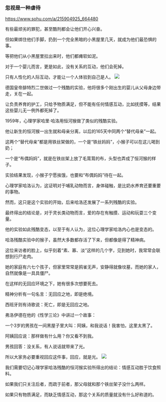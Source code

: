### 忽视是一种虐待
https://www.sohu.com/a/215904925_664480

有些最顽劣的罪犯，甚至酷刑都会让他们开心兴奋。

但如果绑住他们手脚，扔到一个完全黑暗的小黑屋里几天，就成为他们最恐惧的事。

等把他们从小黑屋里拉出来时，他们都瘫软如泥。

对于一个婴儿而言，更是如此，没有关系的互动，他们会死掉。

只有人性化的人际互动，才能让一个人体验到自己是人。
<img src="http://5b0988e595225.cdn.sohucs.com/images/20180111/6f3644e4c89c492b8532e24d07d44358.gif">

德国皇帝腓特烈二世做过一个残酷的实验，他将很多个刚出生的婴儿从父母身边带走，关在一起。

让负责养育的护工，只给予物质满足，但不能有任何情感互动，比如抚摸等，结果这些婴儿无一例外都死掉了。

1959年，心理学家哈里·哈洛用恒河猴做了类似的残酷实验。

他让新生的恒河猴一出生就和母亲分离，以后的165天中同两个“替代母亲”一起。

这两个“替代母亲”都是用铁丝架做的，一个是“铁丝妈妈”，小猴子可以在这儿喝到奶；

一个是“布偶妈妈”，就是在铁丝架上放了毛茸茸的布，头型也弄成了恒河猴的样子。

实验结果发现，小猴子宁愿挨饿，也要和“布偶妈妈”待在一起。

心理学家哈洛认为，这证明对于哺乳动物而言，身体碰触，是比奶水养育还要重要的事物。

然而，这只是这个实验的开始，后来哈洛还发展了一系列残酷的实验。

最终得出的结论是，对于灵长类动物而言，爱的存在有触摸、运动和玩耍三个变量。

他的实验如此残酷变态，以至于有人认为，这位心理学家哈洛内心也是变态的。

哈洛残酷实验中的猴子，虽然大多数都存活了下来，但都像是得了精神病。

这位来访者的脸上，似乎刻着“素、寡、淡”这样的几个字，见到她时，我常常会联想到行尸走肉。

她的家庭有六七个孩子，但家里常常是鸦雀无声，安静得就像坟墓，而她的家人，自然就像是一具具僵尸。

在这样的无回应环境之下，她有很多次想要死去。

精神分析有一句名言：无回应之地，即是绝境。

西班牙则有诗歌说：死亡，即是无回应之地。

弗洛伊德在他的《性学三论》中讲过一个故事：

一个3岁的男孩在一间黑屋子里大叫：阿姨，和我说话！我害怕，这里太黑了。

阿姨回应说：那样做有什么用？你又看不到我。

男孩回答：没关系，有人说话就带来了光。

所以大家务必要重视回应这件事，回应，就是光。
<img src="http://5b0988e595225.cdn.sohucs.com/images/20180111/b4871310ce6f417d92464203451a51ce.gif">

我们需要切记心理学家哈洛残酷的恒河猴实验所得出的结论：情感互动胜于饮食照料。

如果我们只关注后者，而疏于前者，那父母就和那个铁丝架子没什么两样。

如果只有物质满足，而缺乏情感互动，那这个关系的质量就没有什么好称道的。
